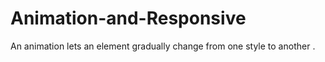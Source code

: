 # Animation-and-Responsive
An animation lets an element gradually change from one style to another .
